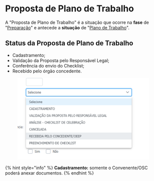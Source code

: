 # Proposta de Plano de Trabalho

A "Proposta de Plano de Trabalho" é a situação que ocorre na **fase** de "[Preparação](broken-reference)" e antecede a **situação** de "[Plano de Trabalho](broken-reference)".

## Status da Proposta de Plano de Trabalho

* Cadastramento;
* Validação da Proposta pelo Responsável Legal;
* Conferência do envio do Checklist;
* Recebido pelo órgão concedente.



<figure><img src="../../.gitbook/assets/image (3) (1) (1).png" alt=""><figcaption></figcaption></figure>

{% hint style="info" %}
**Cadastramento:** somente o Convenente/OSC poderá anexar documentos.
{% endhint %}
